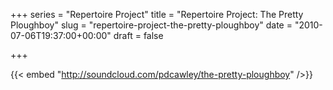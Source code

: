 +++
series = "Repertoire Project"
title = "Repertoire Project: The Pretty Ploughboy"
slug = "repertoire-project-the-pretty-ploughboy"
date = "2010-07-06T19:37:00+00:00"
draft = false

+++

{{< embed "http://soundcloud.com/pdcawley/the-pretty-ploughboy" />}}
<!--more-->
